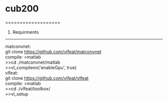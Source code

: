 # cub200
===================

1. Requirments 
----------------
matconvnet: <br>
	git clone https://github.com/vlfeat/matconvnet <br>
  compile: >matlab <br>
	>>cd ./matconvnet/matlab <br>
	>>vl_compilenn('enableGpu', true) <br>
vlfeat: <br>
	git clone https://github.com/vlfeat/vlfeat <br>
  compile: >matlab <br>
	>>cd ./vlfeat/toolbox/ <br>
	>>vl_setup <br>

